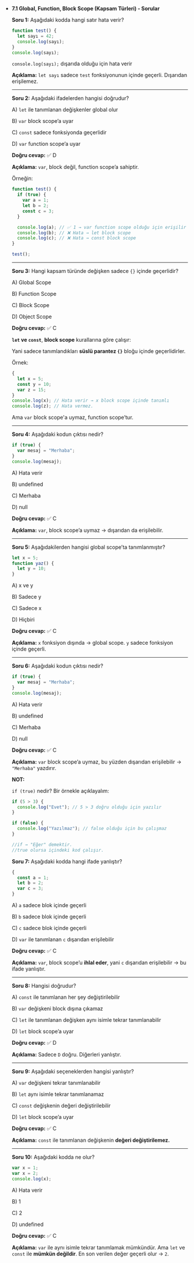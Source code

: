 - **7.1 Global, Function, Block Scope (Kapsam Türleri) - Sorular**
    
    **Soru 1:** Aşağıdaki kodda hangi satır hata verir?
    
    ```jsx
    function test() {
      let sayı = 42;
      console.log(sayı);
    }
    console.log(sayı);
    ```
    
     `console.log(sayı);` dışarıda olduğu için hata verir
    
    **Açıklama:** `let sayı` sadece `test` fonksiyonunun içinde geçerli. Dışarıdan erişilemez.
    
    ---
    
    **Soru 2:** Aşağıdaki ifadelerden hangisi doğrudur?
    
    A) `let` ile tanımlanan değişkenler global olur
    
    B) `var` block scope’a uyar
    
    C) `const` sadece fonksiyonda geçerlidir
    
    D) `var` function scope’a uyar
    
    **Doğru cevap:** ✅ D
    
    **Açıklama:** `var`, block değil, function scope’a sahiptir.
    
    Örneğin:
    
    ```jsx
    function test() {
      if (true) {
        var a = 1;
        let b = 2;
        const c = 3;
      }
    
      console.log(a); // ✅ 1 → var function scope olduğu için erişilir
      console.log(b); // ❌ Hata → let block scope
      console.log(c); // ❌ Hata → const block scope
    }
    
    test();
    ```
    
    ---
    
    **Soru 3:** Hangi kapsam türünde değişken sadece `{}` içinde geçerlidir?
    
    A) Global Scope
    
    B) Function Scope
    
    C) Block Scope
    
    D) Object Scope
    
    **Doğru cevap:** ✅ C
    
    **`let` ve `const`**, **block scope** kurallarına göre çalışır:
    
    Yani sadece tanımlandıkları **süslü parantez `{}`** bloğu içinde geçerlidirler.
    
    Örnek:
    
    ```jsx
    {
      let x = 5;
      const y = 10;
      var z = 15;
    }
    console.log(x); // Hata verir → x block scope içinde tanımlı
    console.log(z); // Hata vermez.
    ```
    
    Ama `var` block scope'a uymaz, function scope’tur.
    
    ---
    
    **Soru 4:** Aşağıdaki kodun çıktısı nedir?
    
    ```jsx
    if (true) {
      var mesaj = "Merhaba";
    }
    console.log(mesaj);
    ```
    
    A) Hata verir
    
    B) undefined
    
    C) Merhaba
    
    D) null
    
    **Doğru cevap:** ✅ C
    
    **Açıklama:** `var`, block scope’a uymaz → dışarıdan da erişilebilir.
    
    ---
    
    **Soru 5:** Aşağıdakilerden hangisi global scope’ta tanımlanmıştır?
    
    ```jsx
    let x = 5;
    function yaz() {
      let y = 10;
    }
    ```
    
    A) x ve y
    
    B) Sadece y
    
    C) Sadece x
    
    D) Hiçbiri
    
    **Doğru cevap:** ✅ C
    
    **Açıklama:** `x` fonksiyon dışında → global scope. `y` sadece fonksiyon içinde geçerli.
    
    ---
    
    **Soru 6:** Aşağıdaki kodun çıktısı nedir?
    
    ```jsx
    if (true) {
      var mesaj = "Merhaba";
    }
    console.log(mesaj);
    ```
    
    A) Hata verir
    
    B) undefined
    
    C) Merhaba
    
    D) null
    
    **Doğru cevap:** ✅ C
    
    **Açıklama:** `var` block scope’a uymaz, bu yüzden dışarıdan erişilebilir → `"Merhaba"` yazdırır.
    
    **NOT:**
    
    `if (true)` nedir?
    Bir örnekle açıklayalım:
    
    ```jsx
    if (5 > 3) {
      console.log("Evet"); // 5 > 3 doğru olduğu için yazılır
    }
    
    if (false) {
      console.log("Yazılmaz"); // false olduğu için bu çalışmaz
    }
    
    //if → "Eğer" demektir.
    //true olursa içindeki kod çalışır.
    ```
    
    **Soru 7:** Aşağıdaki kodda hangi ifade yanlıştır?
    
    ```jsx
    {
      const a = 1;
      let b = 2;
      var c = 3;
    }
    ```
    
    A) `a` sadece blok içinde geçerli
    
    B) `b` sadece blok içinde geçerli
    
    C) `c` sadece blok içinde geçerli
    
    D) `var` ile tanımlanan `c` dışarıdan erişilebilir
    
    **Doğru cevap:** ✅ C
    
    **Açıklama:** `var`, block scope’u **ihlal eder**, yani `c` dışarıdan erişilebilir → bu ifade yanlıştır.
    
    ---
    
    **Soru 8:** Hangisi doğrudur?
    
    A) `const` ile tanımlanan her şey değiştirilebilir
    
    B) `var` değişkeni block dışına çıkamaz
    
    C) `let` ile tanımlanan değişken aynı isimle tekrar tanımlanabilir
    
    D) `let` block scope’a uyar
    
    **Doğru cevap:** ✅ D
    
    **Açıklama:** Sadece `D` doğru. Diğerleri yanlıştır.
    
    ---
    
    **Soru 9:** Aşağıdaki seçeneklerden hangisi yanlıştır?
    
    A) `var` değişkeni tekrar tanımlanabilir
    
    B) `let` aynı isimle tekrar tanımlanamaz
    
    C) `const` değişkenin değeri değiştirilebilir
    
    D) `let` block scope’a uyar
    
    **Doğru cevap:** ✅ C
    
    **Açıklama:** `const` ile tanımlanan değişkenin **değeri değiştirilemez.**
    
    ---
    
    **Soru 10:** Aşağıdaki kodda ne olur?
    
    ```jsx
    var x = 1;
    var x = 2;
    console.log(x);
    ```
    
    A) Hata verir
    
    B) 1
    
    C) 2
    
    D) undefined
    
    **Doğru cevap:** ✅ C
    
    **Açıklama:** `var` ile aynı isimle tekrar tanımlamak mümkündür. Ama `let` ve `const` ile **mümkün değildir**. En son verilen değer geçerli olur → `2`.